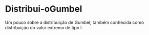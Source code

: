 # Distribui-oGumbel
Um pouco sobre a distribuição de Gumbel, também conhecida como distribuição do valor extremo de tipo I.
